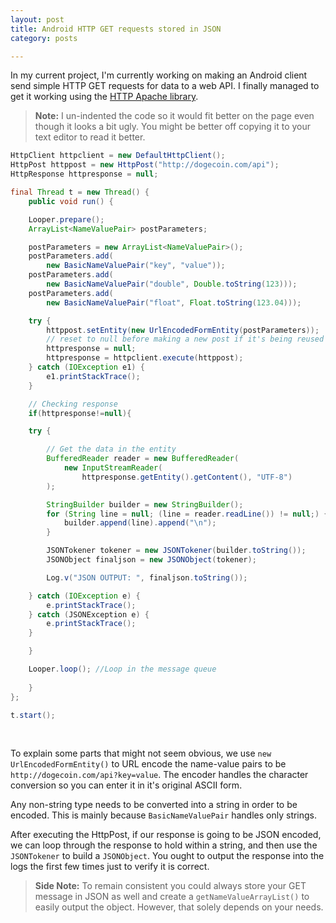 ```yaml
---
layout: post
title: Android HTTP GET requests stored in JSON
category: posts

---
```


In my current project, I'm currently working on making an Android client send simple HTTP GET requests for data to a web API. I finally managed to get it working using the [HTTP Apache library][1].

> **Note:** I un-indented the code so it would fit better on the page even though it looks a bit ugly. You might be better off copying it to your text editor to read it better.


``` java
HttpClient httpclient = new DefaultHttpClient();
HttpPost httppost = new HttpPost("http://dogecoin.com/api");
HttpResponse httpresponse = null;

final Thread t = new Thread() {
    public void run() {

    Looper.prepare();
    ArrayList<NameValuePair> postParameters;

    postParameters = new ArrayList<NameValuePair>();
    postParameters.add(
        new BasicNameValuePair("key", "value"));
    postParameters.add(
        new BasicNameValuePair("double", Double.toString(123)));
    postParameters.add(
        new BasicNameValuePair("float", Float.toString(123.04)));

    try {
        httppost.setEntity(new UrlEncodedFormEntity(postParameters));
        // reset to null before making a new post if it's being reused
        httpresponse = null;
        httpresponse = httpclient.execute(httppost);
    } catch (IOException e1) {
        e1.printStackTrace();
    }

    // Checking response
    if(httpresponse!=null){

    try {

        // Get the data in the entity
        BufferedReader reader = new BufferedReader(
            new InputStreamReader(
                httpresponse.getEntity().getContent(), "UTF-8")
        );

        StringBuilder builder = new StringBuilder();
        for (String line = null; (line = reader.readLine()) != null;) {
            builder.append(line).append("\n");
        }

        JSONTokener tokener = new JSONTokener(builder.toString());
        JSONObject finaljson = new JSONObject(tokener);

        Log.v("JSON OUTPUT: ", finaljson.toString());

    } catch (IOException e) {
        e.printStackTrace();
    } catch (JSONException e) {
        e.printStackTrace();
    }

    }

    Looper.loop(); //Loop in the message queue
    
    }
};

t.start();
```
<br>

To explain some parts that might not seem obvious, we use `new UrlEncodedFormEntity()` to URL encode the name-value pairs to be `http://dogecoin.com/api?key=value`. The encoder handles the character conversion so you can enter it in it's original ASCII form.

Any non-string type needs to be converted into a string in order to be encoded. This is mainly because `BasicNameValuePair` handles only strings.

After executing the HttpPost, if our response is going to be JSON encoded, we can loop through the response to hold within a string, and then use the `JSONTokener` to build a `JSONObject`. You ought to output the response into the logs the first few times just to verify it is correct.

> **Side Note:** To remain consistent you could always store your GET message in JSON as well and create a `getNameValueArrayList()` to easily output the object. However, that solely depends on your needs.
> 
 
[1]: http://developer.android.com/reference/org/apache/http/package-summary.html